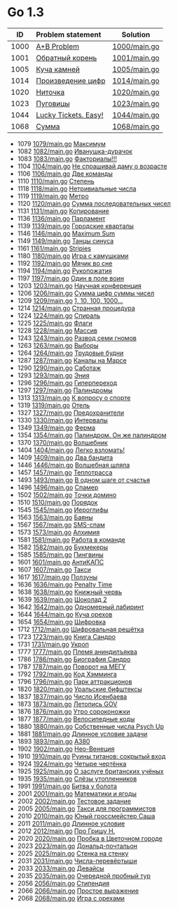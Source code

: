 # Go 1.3

| ID   | Problem statement                                                            | Solution                     |
|:----:|:-----------------------------------------------------------------------------|:----------------------------:|
| 1000 | [A+B Problem](http://acm.timus.ru/problem.aspx?space=1&num=1000)             | [1000/main.go](1000/main.go) |
| 1001 | [Обратный корень](http://acm.timus.ru/problem.aspx?space=1&num=1001)         | [1001/main.go](1001/main.go) |
| 1005 | [Куча камней](http://acm.timus.ru/problem.aspx?space=1&num=1005)             | [1005/main.go](1005/main.go) |
| 1014 | [Произведение цифр](http://acm.timus.ru/problem.aspx?space=1&num=1014)       | [1014/main.go](1014/main.go) |
| 1020 | [Ниточка](http://acm.timus.ru/problem.aspx?space=1&num=1020)                 | [1020/main.go](1020/main.go) |
| 1023 | [Пуговицы](http://acm.timus.ru/problem.aspx?space=1&num=1023)                | [1023/main.go](1023/main.go) |
| 1044 | [Lucky Tickets. Easy!](http://acm.timus.ru/problem.aspx?space=1&num=1044)    | [1044/main.go](1044/main.go) |
| 1068 | [Сумма](http://acm.timus.ru/problem.aspx?space=1&num=1068)                   | [1068/main.go](1068/main.go) |

- 1079 [1079/main.go](1079/main.go) [Максимум](http://acm.timus.ru/problem.aspx?space=1&num=1079)
- 1082 [1082/main.go](1082/main.go) [Иванушка-дурачок](http://acm.timus.ru/problem.aspx?space=1&num=1082)
- 1083 [1083/main.go](1083/main.go) [Факториалы!!!](http://acm.timus.ru/problem.aspx?space=1&num=1083)
- 1104 [1104/main.go](1104/main.go) [Не спрашивай даму о возрасте](http://acm.timus.ru/problem.aspx?space=1&num=1104)
- 1106 [1106/main.go](1106/main.go) [Две команды](http://acm.timus.ru/problem.aspx?space=1&num=1106)
- 1110 [1110/main.go](1110/main.go) [Степень](http://acm.timus.ru/problem.aspx?space=1&num=1110)
- 1118 [1118/main.go](1118/main.go) [Нетривиальные числа](http://acm.timus.ru/problem.aspx?space=1&num=1118)
- 1119 [1119/main.go](1119/main.go) [Метро](http://acm.timus.ru/problem.aspx?space=1&num=1119)
- 1120 [1120/main.go](1120/main.go) [Сумма последовательных чисел](http://acm.timus.ru/problem.aspx?space=1&num=1120)
- 1131 [1131/main.go](1131/main.go) [Копирование](http://acm.timus.ru/problem.aspx?space=1&num=1131)
- 1136 [1136/main.go](1136/main.go) [Парламент](http://acm.timus.ru/problem.aspx?space=1&num=1136)
- 1139 [1139/main.go](1139/main.go) [Городские кварталы](http://acm.timus.ru/problem.aspx?space=1&num=1139)
- 1146 [1146/main.go](1146/main.go) [Maximum Sum](http://acm.timus.ru/problem.aspx?space=1&num=1146)
- 1149 [1149/main.go](1149/main.go) [Танцы синуса](http://acm.timus.ru/problem.aspx?space=1&num=1149)
- 1161 [1161/main.go](1161/main.go) [Stripies](http://acm.timus.ru/problem.aspx?space=1&num=1161)
- 1180 [1180/main.go](1180/main.go) [Игра с камушками](http://acm.timus.ru/problem.aspx?space=1&num=1180)
- 1192 [1192/main.go](1192/main.go) [Мячик во сне](http://acm.timus.ru/problem.aspx?space=1&num=1192)
- 1194 [1194/main.go](1194/main.go) [Рукопожатия](http://acm.timus.ru/problem.aspx?space=1&num=1194)
- 1197 [1197/main.go](1197/main.go) [Один в поле воин](http://acm.timus.ru/problem.aspx?space=1&num=1197)
- 1203 [1203/main.go](1203/main.go) [Научная конференция](http://acm.timus.ru/problem.aspx?space=1&num=1203)
- 1206 [1206/main.go](1206/main.go) [Сумма цифр суммы чисел](http://acm.timus.ru/problem.aspx?space=1&num=1206)
- 1209 [1209/main.go](1209/main.go) [1, 10, 100, 1000...](http://acm.timus.ru/problem.aspx?space=1&num=1209)
- 1214 [1214/main.go](1214/main.go) [Странная процедура](http://acm.timus.ru/problem.aspx?space=1&num=1214)
- 1224 [1224/main.go](1224/main.go) [Спираль](http://acm.timus.ru/problem.aspx?space=1&num=1224)
- 1225 [1225/main.go](1225/main.go) [Флаги](http://acm.timus.ru/problem.aspx?space=1&num=1225)
- 1228 [1228/main.go](1228/main.go) [Массив](http://acm.timus.ru/problem.aspx?space=1&num=1228)
- 1243 [1243/main.go](1243/main.go) [Развод семи гномов](http://acm.timus.ru/problem.aspx?space=1&num=1243)
- 1263 [1263/main.go](1263/main.go) [Выборы](http://acm.timus.ru/problem.aspx?space=1&num=1263)
- 1264 [1264/main.go](1264/main.go) [Трудовые будни](http://acm.timus.ru/problem.aspx?space=1&num=1264)
- 1287 [1287/main.go](1287/main.go) [Каналы на Марсе](http://acm.timus.ru/problem.aspx?space=1&num=1287)
- 1290 [1290/main.go](1290/main.go) [Саботаж](http://acm.timus.ru/problem.aspx?space=1&num=1290)
- 1293 [1293/main.go](1293/main.go) [Эния](http://acm.timus.ru/problem.aspx?space=1&num=1293)
- 1296 [1296/main.go](1296/main.go) [Гиперпереход](http://acm.timus.ru/problem.aspx?space=1&num=1296)
- 1297 [1297/main.go](1297/main.go) [Палиндромы](http://acm.timus.ru/problem.aspx?space=1&num=1297)
- 1313 [1313/main.go](1313/main.go) [К вопросу о спорте](http://acm.timus.ru/problem.aspx?space=1&num=1313)
- 1319 [1319/main.go](1319/main.go) [Отель](http://acm.timus.ru/problem.aspx?space=1&num=1319)
- 1327 [1327/main.go](1327/main.go) [Предохранители](http://acm.timus.ru/problem.aspx?space=1&num=1327)
- 1330 [1330/main.go](1330/main.go) [Интервалы](http://acm.timus.ru/problem.aspx?space=1&num=1330)
- 1349 [1349/main.go](1349/main.go) [Ферма](http://acm.timus.ru/problem.aspx?space=1&num=1349)
- 1354 [1354/main.go](1354/main.go) [Палиндром. Он же палиндром](http://acm.timus.ru/problem.aspx?space=1&num=1354)
- 1370 [1370/main.go](1370/main.go) [Волшебник](http://acm.timus.ru/problem.aspx?space=1&num=1370)
- 1404 [1404/main.go](1404/main.go) [Легко взломать!](http://acm.timus.ru/problem.aspx?space=1&num=1404)
- 1409 [1409/main.go](1409/main.go) [Два бандита](http://acm.timus.ru/problem.aspx?space=1&num=1409)
- 1446 [1446/main.go](1446/main.go) [Волшебная шляпа](http://acm.timus.ru/problem.aspx?space=1&num=1446)
- 1457 [1457/main.go](1457/main.go) [Теплотрасса](http://acm.timus.ru/problem.aspx?space=1&num=1457)
- 1493 [1493/main.go](1493/main.go) [В одном шаге от счастья](http://acm.timus.ru/problem.aspx?space=1&num=1493)
- 1496 [1496/main.go](1496/main.go) [Спамер](http://acm.timus.ru/problem.aspx?space=1&num=1496)
- 1502 [1502/main.go](1502/main.go) [Точки домино](http://acm.timus.ru/problem.aspx?space=1&num=1502)
- 1510 [1510/main.go](1510/main.go) [Порядок](http://acm.timus.ru/problem.aspx?space=1&num=1510)
- 1545 [1545/main.go](1545/main.go) [Иероглифы](http://acm.timus.ru/problem.aspx?space=1&num=1545)
- 1563 [1563/main.go](1563/main.go) [Баяны](http://acm.timus.ru/problem.aspx?space=1&num=1563)
- 1567 [1567/main.go](1567/main.go) [SMS-спам](http://acm.timus.ru/problem.aspx?space=1&num=1567)
- 1573 [1573/main.go](1573/main.go) [Алхимия](http://acm.timus.ru/problem.aspx?space=1&num=1573)
- 1581 [1581/main.go](1581/main.go) [Работа в команде](http://acm.timus.ru/problem.aspx?space=1&num=1581)
- 1582 [1582/main.go](1582/main.go) [Букмекеры](http://acm.timus.ru/problem.aspx?space=1&num=1582)
- 1585 [1585/main.go](1585/main.go) [Пингвины](http://acm.timus.ru/problem.aspx?space=1&num=1585)
- 1601 [1601/main.go](1601/main.go) [АнтиКАПС](http://acm.timus.ru/problem.aspx?space=1&num=1601)
- 1607 [1607/main.go](1607/main.go) [Такси](http://acm.timus.ru/problem.aspx?space=1&num=1607)
- 1617 [1617/main.go](1617/main.go) [Ползуны](http://acm.timus.ru/problem.aspx?space=1&num=1617)
- 1636 [1636/main.go](1636/main.go) [Penalty Time](http://acm.timus.ru/problem.aspx?space=1&num=1636)
- 1638 [1638/main.go](1638/main.go) [Книжный червь](http://acm.timus.ru/problem.aspx?space=1&num=1638)
- 1639 [1639/main.go](1639/main.go) [Шоколад 2](http://acm.timus.ru/problem.aspx?space=1&num=1639)
- 1642 [1642/main.go](1642/main.go) [Одномерный лабиринт](http://acm.timus.ru/problem.aspx?space=1&num=1642)
- 1644 [1644/main.go](1642/main.go) [Куча орехов](http://acm.timus.ru/problem.aspx?space=1&num=1644)
- 1654 [1654/main.go](1654/main.go) [Шифровка](http://acm.timus.ru/problem.aspx?space=1&num=1654)
- 1712 [1712/main.go](1712/main.go) [Шифровальная решётка](http://acm.timus.ru/problem.aspx?space=1&num=1712)
- 1723 [1723/main.go](1723/main.go) [Книга Сандро](http://acm.timus.ru/problem.aspx?space=1&num=1723)
- 1731 [1731/main.go](1731/main.go) [Укроп](http://acm.timus.ru/problem.aspx?space=1&num=1731)
- 1777 [1777/main.go](1777/main.go) [Племя аниндилъяква](http://acm.timus.ru/problem.aspx?space=1&num=1777)
- 1786 [1786/main.go](1786/main.go) [Биография Сандро](http://acm.timus.ru/problem.aspx?space=1&num=1786)
- 1787 [1787/main.go](1787/main.go) [Поворот на МЕГУ](http://acm.timus.ru/problem.aspx?space=1&num=1787)
- 1792 [1792/main.go](1792/main.go) [Код Хэмминга](http://acm.timus.ru/problem.aspx?space=1&num=1792)
- 1796 [1796/main.go](1796/main.go) [Парк аттракционов](http://acm.timus.ru/problem.aspx?space=1&num=1796)
- 1820 [1820/main.go](1820/main.go) [Уральские бифштексы](http://acm.timus.ru/problem.aspx?space=1&num=1820)
- 1837 [1837/main.go](1837/main.go) [Число Исенбаева](http://acm.timus.ru/problem.aspx?space=1&num=1837)
- 1873 [1873/main.go](1873/main.go) [Летопись GOV](http://acm.timus.ru/problem.aspx?space=1&num=1873)
- 1876 [1876/main.go](1876/main.go) [Утро сороконожки](http://acm.timus.ru/problem.aspx?space=1&num=1876)
- 1877 [1877/main.go](1877/main.go) [Велосипедные коды](http://acm.timus.ru/problem.aspx?space=1&num=1877)
- 1880 [1880/main.go](1880/main.go) [Собственные числа Psych Up](http://acm.timus.ru/problem.aspx?space=1&num=1880)
- 1881 [1881/main.go](1881/main.go) [Длинное условие задачи](http://acm.timus.ru/problem.aspx?space=1&num=1881)
- 1893 [1893/main.go](1893/main.go) [A380](http://acm.timus.ru/problem.aspx?space=1&num=1893)
- 1902 [1902/main.go](1902/main.go) [Нео-Венеция](http://acm.timus.ru/problem.aspx?space=1&num=1902)
- 1910 [1910/main.go](1910/main.go) [Руины титанов: сокрытый вход](http://acm.timus.ru/problem.aspx?space=1&num=1910)
- 1924 [1924/main.go](1924/main.go) [Четыре чертёнка](http://acm.timus.ru/problem.aspx?space=1&num=1924)
- 1925 [1925/main.go](1925/main.go) [О заслуге британских учёных](http://acm.timus.ru/problem.aspx?space=1&num=1925)
- 1935 [1935/main.go](1935/main.go) [Слёзы утопленников](http://acm.timus.ru/problem.aspx?space=1&num=1935)
- 1991 [1991/main.go](1991/main.go) [Битва у болота](http://acm.timus.ru/problem.aspx?space=1&num=1991)
- 2001 [2001/main.go](2001/main.go) [Математики и ягоды](http://acm.timus.ru/problem.aspx?space=1&num=2001)
- 2002 [2002/main.go](2002/main.go) [Тестовое задание](http://acm.timus.ru/problem.aspx?space=1&num=2002)
- 2005 [2005/main.go](2005/main.go) [Такси для программистов](http://acm.timus.ru/problem.aspx?space=1&num=2005)
- 2010 [2010/main.go](2010/main.go) [Юный гроссмейстер Саша](http://acm.timus.ru/problem.aspx?space=1&num=2010)
- 2011 [2011/main.go](2011/main.go) [Длинное условие](http://acm.timus.ru/problem.aspx?space=1&num=2011)
- 2012 [2012/main.go](2012/main.go) [Про Гришу Н.](http://acm.timus.ru/problem.aspx?space=1&num=2012)
- 2020 [2020/main.go](2020/main.go) [Пробка в Цветочном городе](http://acm.timus.ru/problem.aspx?space=1&num=2020)
- 2023 [2023/main.go](2023/main.go) [Дональд-почтальон](http://acm.timus.ru/problem.aspx?space=1&num=2023)
- 2025 [2025/main.go](2025/main.go) [Стенка на стенку](http://acm.timus.ru/problem.aspx?space=1&num=2025)
- 2031 [2031/main.go](2031/main.go) [Числа-перевёртыши](http://acm.timus.ru/problem.aspx?space=1&num=2031)
- 2033 [2033/main.go](2033/main.go) [Девайсы](http://acm.timus.ru/problem.aspx?space=1&num=2033)
- 2035 [2035/main.go](2035/main.go) [Очередной пробный тур](http://acm.timus.ru/problem.aspx?space=1&num=2035)
- 2056 [2056/main.go](2056/main.go) [Стипендия](http://acm.timus.ru/problem.aspx?space=1&num=2056)
- 2066 [2066/main.go](2066/main.go) [Простое выражение](http://acm.timus.ru/problem.aspx?space=1&num=2066)
- 2068 [2068/main.go](2068/main.go) [Игра с орехами](http://acm.timus.ru/problem.aspx?space=1&num=2068)
